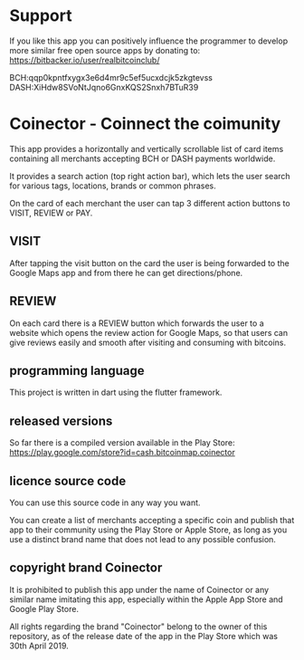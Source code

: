 # Support

If you like this app you can positively influence the programmer to develop more similar free open source apps by donating to:
https://bitbacker.io/user/realbitcoinclub/

BCH:qqp0kpntfxygx3e6d4mr9c5ef5ucxdcjk5zkgtevss
DASH:XiHdw8SVoNtJqno6GnxKQS2Snxh7BTuR39

# Coinector - Coinnect the coimunity

This app provides a horizontally and vertically scrollable list of card items containing all merchants accepting BCH or DASH payments worldwide.

It provides a search action (top right action bar), which lets the user search for various tags, locations, brands or common phrases.

On the card of each merchant the user can tap 3 different action buttons to VISIT, REVIEW or PAY.

## VISIT

After tapping the visit button on the card the user is being forwarded to the Google Maps app and from there he can get directions/phone.

## REVIEW

On each card there is a REVIEW button which forwards the user to a website which opens the review action for Google Maps, so that users can give reviews easily and smooth after visiting and consuming with bitcoins. 

## programming language

This project is written in dart using the flutter framework.

## released versions

So far there is a compiled version available in the Play Store:
https://play.google.com/store?id=cash.bitcoinmap.coinector

## licence source code

You can use this source code in any way you want.

You can create a list of merchants accepting a specific coin and publish that app to their community using the Play Store or Apple Store, as long as you use a distinct brand name that does not lead to any possible confusion.

## copyright brand Coinector

It is prohibited to publish this app under the name of Coinector or any similar name imitating this app, especially within the Apple App Store and Google Play Store.

All rights regarding the brand "Coinector" belong to the owner of this repository, as of the release date of the app in the Play Store which was 30th April 2019.
